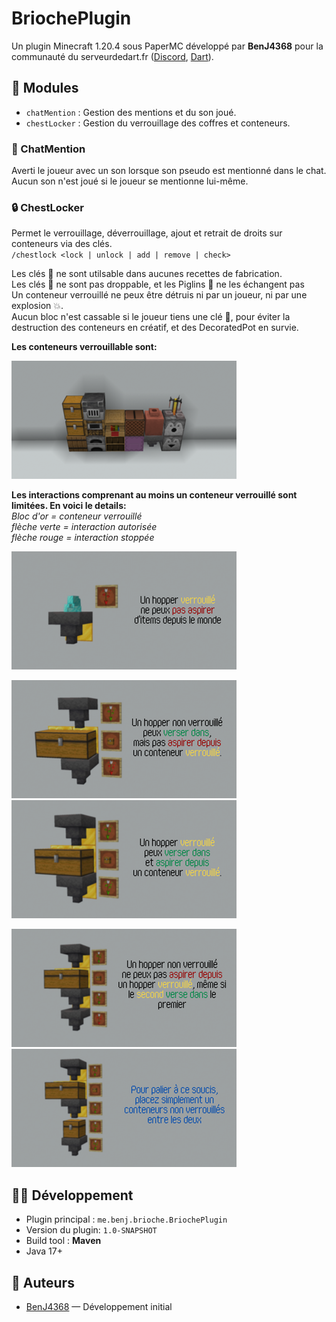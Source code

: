 # BriochePlugin

Un plugin Minecraft 1.20.4 sous PaperMC développé par **BenJ4368** pour la communauté du serveurdedart.fr ([Discord](discord.gg/dart
), [Dart](https://www.youtube.com/@darteuh)).

## 🧠 Modules

- `chatMention` : Gestion des mentions et du son joué.
- `chestLocker` : Gestion du verrouillage des coffres et conteneurs.

### 💬 ChatMention

  Averti le joueur avec un son lorsque son pseudo est mentionné dans le chat.<br>
  Aucun son n'est joué si le joueur se mentionne lui-même.<br>

### 🔒 ChestLocker
  Permet le verrouillage, déverrouillage, ajout et retrait de droits sur conteneurs via des clés.<br>
  `/chestlock <lock | unlock | add | remove | check>`<br>

  Les clés 🔑 ne sont utilsable dans aucunes recettes de fabrication.<br>
  Les clés 🔑 ne sont pas droppable, et les Piglins 🐽 ne les échangent pas<br>
  Un conteneur verrouillé ne peux être détruis ni par un joueur, ni par une explosion 💥.<br>
  Aucun bloc n'est cassable si le joueur tiens une clé 🔑, pour éviter la destruction des conteneurs en créatif, et des DecoratedPot en survie.<br>

  **Les conteneurs verrouillable sont:**<br>
  
  ![Chest, trapped chest, barrel, furnace, smoker, blast furnace, lectern, chiseled bookshelf, decorated pot, shulkerbox, hopper, dropper, dispenser, brewing stand](images/container_list.png)

  **Les interactions comprenant au moins un conteneur verrouillé sont limitées. En voici le details:**<br>
  *Bloc d'or = conteneur verrouillé*<br>
  *flèche verte = interaction autorisée*<br>
  *flèche rouge = interaction stoppée*<br>

  ![Un hopper verrouillé ne peux pas aspirer d'items depuis le monde](images/showInteraction0.png)

  ![Un hopper non verrouillé peux verser dans, mais pas aspirer depuis un conteneur verrouillé.](images/showInteraction1.png)
  ![Un hopper verrouillé peux verser dans et aspirer depuis un conteneur verrouillé](images/showInteraction2.png)

  ![Un hopper non verrouillé ne peux pas aspirer depuis un hopper verrouillé, même si le second verse dans le premier](images/showInteraction3.png)
  ![Pour palier à ce soucis, placez simplement un conteneurs non verrouillés entre les deux](images/showInteraction4.png)


## 🧑‍💻 Développement

- Plugin principal : `me.benj.brioche.BriochePlugin`
- Version du plugin: `1.0-SNAPSHOT`
- Build tool : **Maven**
- Java 17+

## 🔗 Auteurs

- [BenJ4368](https://github.com/BenJ4368) — Développement initial
